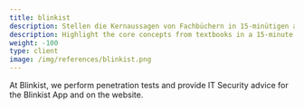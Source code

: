 ```yaml
---
title: blinkist 
description: Stellen die Kernaussagen von Fachbüchern in 15-minütigen audio-visuellen Zusammenfassungen heraus.
description: Highlight the core concepts from textbooks in a 15-minute audio-visual summary. 
weight: -100
type: client
image: /img/references/blinkist.png
---
```

At Blinkist, we perform penetration tests and provide IT Security advice for the Blinkist App and on the website.
